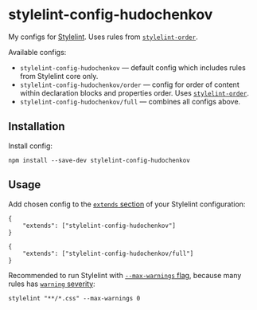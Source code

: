 # stylelint-config-hudochenkov

My configs for [Stylelint]. Uses rules from [`stylelint-order`].

Available configs:

* `stylelint-config-hudochenkov` — default config which includes rules from Stylelint core only.
* `stylelint-config-hudochenkov/order` — config for order of content within declaration blocks and properties order. Uses [`stylelint-order`].
* `stylelint-config-hudochenkov/full` — combines all configs above.

## Installation

Install config:

```
npm install --save-dev stylelint-config-hudochenkov
```

## Usage

Add chosen config to the [`extends` section](https://eslint.org/docs/user-guide/configuring#extending-configuration-files) of your Stylelint configuration:

```
{
	"extends": ["stylelint-config-hudochenkov"]
}
```

```
{
	"extends": ["stylelint-config-hudochenkov/full"]
}
```

Recommended to run Stylelint with [`--max-warnings` flag](https://stylelint.io/user-guide/usage/options#maxwarnings), because many rules has [`warning` severity](https://stylelint.io/user-guide/configure#severity):

```
stylelint "**/*.css" --max-warnings 0
```

[Stylelint]: https://stylelint.io/
[`stylelint-order`]: https://github.com/hudochenkov/stylelint-order

